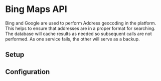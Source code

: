 # Bing Maps API

Bing and Google are used to perform Address geocoding in the platform.  This helps to ensure that addresses are in a proper format for searching.  The database will cache results as needed so subsequent calls are not performed.  As one service fails, the other will serve as a backup.

## Setup

## Configuration